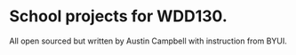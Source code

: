 # School projects for WDD130.
All open sourced but written by Austin Campbell with instruction from BYUI.
